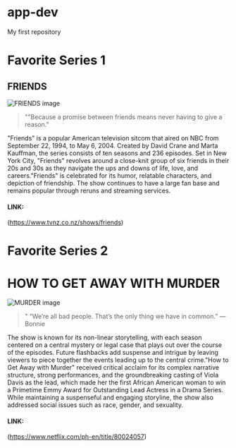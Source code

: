 # app-dev
My first repository

# Favorite Series 1
## FRIENDS 
![FRIENDS image](FRIENDS.jpg)

>""Because a promise between friends means never having to give a reason."

"Friends" is a popular American television sitcom that aired on NBC from September 22, 1994, to May 6, 2004. Created by David Crane and Marta Kauffman, the series consists of ten seasons and 236 episodes. Set in New York City, "Friends" revolves around a close-knit group of six friends in their 20s and 30s as they navigate the ups and downs of life, love, and careers."Friends" is celebrated for its humor, relatable characters, and depiction of friendship. The show continues to have a large fan base and remains popular through reruns and streaming services.

#### LINK:
(https://www.tvnz.co.nz/shows/friends)

# Favorite Series 2
# HOW TO GET AWAY WITH MURDER
![MURDER image](Murder.jpg)

>" “We’re all bad people. That’s the only thing we have in common.” ― Bonnie

The show is known for its non-linear storytelling, with each season centered on a central mystery or legal case that plays out over the course of the episodes. Future flashbacks add suspense and intrigue by leaving viewers to piece together the events leading up to the central crime."How to Get Away with Murder" received critical acclaim for its complex narrative structure, strong performances, and the groundbreaking casting of Viola Davis as the lead, which made her the first African American woman to win a Primetime Emmy Award for Outstanding Lead Actress in a Drama Series. While maintaining a suspenseful and engaging storyline, the show also addressed social issues such as race, gender, and sexuality.

#### LINK:
(https://www.netflix.com/ph-en/title/80024057)


